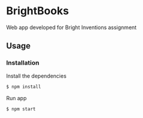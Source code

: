 # BrightBooks

Web app developed for Bright Inventions assignment

## Usage


### Installation

Install the dependencies

```sh
$ npm install
```
Run app

```sh
$ npm start
```

